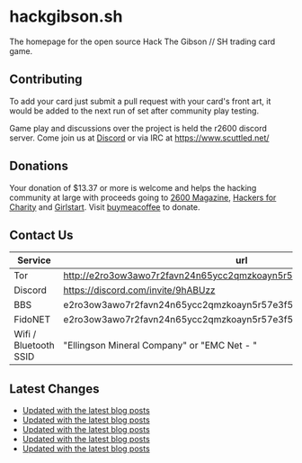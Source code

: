 # hackgibson.sh
The homepage for the open source Hack The Gibson // SH trading card game.


## Contributing

To add your card just submit a pull request with your card's front art, it would be added to the next run of set after community play testing.

Game play and discussions over the project is held the r2600 discord server. Come join us at [Discord](https://discord.com/invite/9hABUzz) or via IRC at https://www.scuttled.net/


## Donations

Your donation of $13.37 or more is welcome and helps the hacking community at large with proceeds going to [2600 Magazine](https://2600.com/), [Hackers for Charity](https://hackersforcharity.org) and [Girlstart](https://girlstart.org).  Visit [buymeacoffee](https://www.buymeacoffee.com/hackgibson.sh) to donate.


## Contact Us

Service | url
-|-
Tor | http://e2ro3ow3awo7r2favn24n65ycc2qmzkoayn5r57e3f56nvjwdcgg32ad.onion
Discord | https://discord.com/invite/9hABUzz
BBS | e2ro3ow3awo7r2favn24n65ycc2qmzkoayn5r57e3f56nvjwdcgg32ad.onion:23
FidoNET | e2ro3ow3awo7r2favn24n65ycc2qmzkoayn5r57e3f56nvjwdcgg32ad.onion:24554
Wifi / Bluetooth SSID | "Ellingson Mineral Company" or "EMC Net - <fidonet address>"

## Latest Changes
<!-- BLOG-POST-LIST:START -->
- [Updated with the latest blog posts](https://github.com/DFW2600/hackgibson.sh/commit/49c1dd8498c452c7c2ebfd2c68da31a91a6c57c9)
- [Updated with the latest blog posts](https://github.com/DFW2600/hackgibson.sh/commit/fa8b13583a4af920298fe81dc03a47c6e7aad4a1)
- [Updated with the latest blog posts](https://github.com/DFW2600/hackgibson.sh/commit/9e5582b24c23b79eda549e94f6fd00abf2a8f478)
- [Updated with the latest blog posts](https://github.com/DFW2600/hackgibson.sh/commit/e19b11851fb4a93b4f97da6e8ee6c27ded20662a)
- [Updated with the latest blog posts](https://github.com/DFW2600/hackgibson.sh/commit/79eae8c1050ee34976d7dd8bbebec9172df5e863)
<!-- BLOG-POST-LIST:END -->
